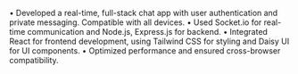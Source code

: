 • Developed a real-time, full-stack chat app with user authentication and private messaging. Compatible with
all devices.
• Used Socket.io for real-time communication and Node.js, Express.js for backend.
• Integrated React for frontend development, using Tailwind CSS for styling and Daisy UI for UI components.
• Optimized performance and ensured cross-browser compatibility.

